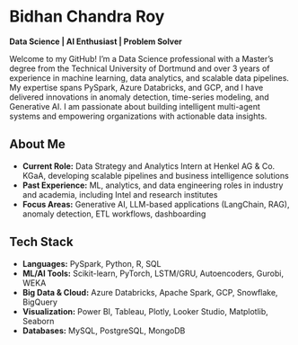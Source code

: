 # Bidhan Chandra Roy

**Data Science | AI Enthusiast | Problem Solver**

Welcome to my GitHub! I’m a Data Science professional with a Master’s degree from the Technical University of Dortmund and over 3 years of experience in machine learning, data analytics, and scalable data pipelines. My expertise spans PySpark, Azure Databricks, and GCP, and I have delivered innovations in anomaly detection, time-series modeling, and Generative AI. I am passionate about building intelligent multi-agent systems and empowering organizations with actionable data insights.

## About Me

- **Current Role:** Data Strategy and Analytics Intern at Henkel AG & Co. KGaA, developing scalable pipelines and business intelligence solutions  
- **Past Experience:** ML, analytics, and data engineering roles in industry and academia, including Intel and research institutes  
- **Focus Areas:** Generative AI, LLM-based applications (LangChain, RAG), anomaly detection, ETL workflows, dashboarding  

## Tech Stack

- **Languages:** PySpark, Python, R, SQL  
- **ML/AI Tools:** Scikit-learn, PyTorch, LSTM/GRU, Autoencoders, Gurobi, WEKA  
- **Big Data & Cloud:** Azure Databricks, Apache Spark, GCP, Snowflake, BigQuery  
- **Visualization:** Power BI, Tableau, Plotly, Looker Studio, Matplotlib, Seaborn  
- **Databases:** MySQL, PostgreSQL, MongoDB


<!--
**bidhan017/bidhan017** is a ✨ _special_ ✨ repository because its `README.md` (this file) appears on your GitHub profile.

Here are some ideas to get you started:

- 🔭 I’m currently working on ...
- 🌱 I’m currently learning ...
- 👯 I’m looking to collaborate on ...
- 🤔 I’m looking for help with ...
- 💬 Ask me about ...
- 📫 How to reach me: ...
- 😄 Pronouns: ...
- ⚡ Fun fact: ...


### 👋 Hi there, I'm [Your Name]!

I'm a **results-driven Data Science professional** currently pursuing a **Master’s in Data Science** at the **Technical University of Dortmund**, with **3+ years of industry experience** in:

- Machine Learning & Predictive Modeling  
- Data Analytics & Scalable ETL Pipelines  
- Cloud Platforms: **Azure Databricks**, **GCP**, and **PySpark**

🧠 **Currently exploring Generative AI & LLMs**, building intelligent multi-agent systems using tools like **LangChain**, **LangSmith**, and **RAG pipelines**. Passionate about translating complex data into real-world insights and building smart, interactive AI systems.

---

🌐 Let’s connect or collaborate on:
- 🧩 LLM + RAG Apps
- 📊 Data-Driven Projects
- 🧪 AI Research and Prototypes

📫 [LinkedIn](https://www.linkedin.com/in/your-link) | 📂 [Portfolio](https://your-portfolio.com) | 🛠️ [Projects](#)

-->
